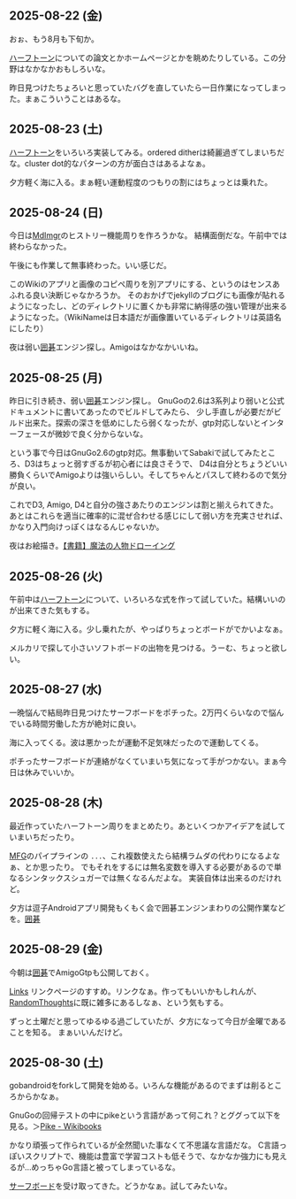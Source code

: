 ## 2025-08-22 (金)

おぉ、もう8月も下旬か。

[ハーフトーン](%E3%83%8F%E3%83%BC%E3%83%95%E3%83%88%E3%83%BC%E3%83%B3)についての論文とかホームページとかを眺めたりしている。この分野はなかなかおもしろいな。

昨日見つけたちょろいと思っていたバグを直していたら一日作業になってしまった。まぁこういうことはあるな。

## 2025-08-23 (土)

[ハーフトーン](%E3%83%8F%E3%83%BC%E3%83%95%E3%83%88%E3%83%BC%E3%83%B3)をいろいろ実装してみる。ordered ditherは綺麗過ぎてしまいちだな。cluster dot的なパターンの方が面白さはあるよなぁ。

夕方軽く海に入る。まぁ軽い運動程度のつもりの割にはちょっとは乗れた。

## 2025-08-24 (日)

今日は[MdImgr](MdImgr)のヒストリー機能周りを作ろうかな。
結構面倒だな。午前中では終わらなかった。

午後にも作業して無事終わった。いい感じだ。

このWikiのアプリと画像のコピペ周りを別アプリにする、というのはセンスあふれる良い決断じゃなかろうか。
そのおかげでjekyllのブログにも画像が貼れるようになったし、どのディレクトリに置くかも非常に納得感の強い管理が出来るようになった。（WikiNameは日本語だが画像置いているディレクトリは英語名にしたり）

夜は弱い[囲碁](%E5%9B%B2%E7%A2%81)エンジン探し。Amigoはなかなかいいね。

## 2025-08-25 (月)

昨日に引き続き、弱い[囲碁](%E5%9B%B2%E7%A2%81)エンジン探し。
GnuGoの2.6は3系列より弱いと公式ドキュメントに書いてあったのでビルドしてみたら、
少し手直しが必要だがビルド出来た。探索の深さを低めにしたら弱くなったが、gtp対応しないとインターフェースが微妙で良く分からないな。

という事で今日はGnuGo2.6のgtp対応。無事動いてSabakiで試してみたところ、D3はちょっと弱すぎるが初心者には良さそうで、
D4は自分とちょうどいい勝負くらいでAmigoよりは強いらしい。そしてちゃんとパスして終わるので気分が良い。

これでD3, Amigo, D4と自分の強さあたりのエンジンは割と揃えられてきた。
あとはこれらを適当に確率的に混ぜ合わせる感じにして弱い方を充実させれば、かなり入門向けっぽくはなるんじゃないか。

夜はお絵描き。[【書籍】魔法の人物ドローイング](%E3%80%90%E6%9B%B8%E7%B1%8D%E3%80%91%E9%AD%94%E6%B3%95%E3%81%AE%E4%BA%BA%E7%89%A9%E3%83%89%E3%83%AD%E3%83%BC%E3%82%A4%E3%83%B3%E3%82%B0)

## 2025-08-26 (火)

午前中は[ハーフトーン](%E3%83%8F%E3%83%BC%E3%83%95%E3%83%88%E3%83%BC%E3%83%B3)について、いろいろな式を作って試していた。結構いいのが出来てきた気もする。

夕方に軽く海に入る。少し乗れたが、やっぱりちょっとボードがでかいよなぁ。

メルカリで探して小さいソフトボードの出物を見つける。うーむ、ちょっと欲しい。

## 2025-08-27 (水)

一晩悩んで結局昨日見つけたサーフボードをポチった。2万円くらいなので悩んでいる時間労働した方が絶対に良い。

海に入ってくる。波は悪かったが運動不足気味だったので運動してくる。

ポチったサーフボードが連絡がなくていまいち気になって手がつかない。まぁ今日は休みでいいか。

## 2025-08-28 (木)

最近作っていたハーフトーン周りをまとめたり。あといくつかアイデアを試していまいちだったり。

[MFG](MFG)のパイプラインの `...`、これ複数使えたら結構ラムダの代わりになるよなぁ、とか思ったり。
でもそれをするには無名変数を導入する必要があるので単なるシンタックスシュガーでは無くなるんだよな。
実装自体は出来るのだけれど。

夕方は逗子Androidアプリ開発もくもく会で囲碁エンジンまわりの公開作業などを。[囲碁](%E5%9B%B2%E7%A2%81)

## 2025-08-29 (金)

今朝は[囲碁](%E5%9B%B2%E7%A2%81)でAmigoGtpも公開しておく。

[Links](https://matklad.github.io/2025/08/23/links.html) リンクページのすすめ。リンクなぁ。作ってもいいかもしれんが、[RandomThoughts](RandomThoughts)に既に雑多にあるしなぁ、という気もする。

ずっと土曜だと思ってゆるゆる過ごしていたが、夕方になって今日が金曜であることを知る。
まぁいいんだけど。

## 2025-08-30 (土)

gobandroidをforkして開発を始める。いろんな機能があるのでまずは削るところからかなぁ。

GnuGoの回帰テストの中にpikeという言語があって何これ？とググって以下を見る。＞[Pike - Wikibooks](https://ja.wikibooks.org/wiki/Pike)

かなり頑張って作られているが全然聞いた事なくて不思議な言語だな。
C言語っぽいスクリプトで、機能は豊富で学習コストも低そうで、なかなか強力にも見えるが…めっちゃGo言語と被ってしまっているな。

[サーフボード](%E3%82%B5%E3%83%BC%E3%83%95%E3%83%9C%E3%83%BC%E3%83%89)を受け取ってきた。どうかなぁ。試してみたいな。